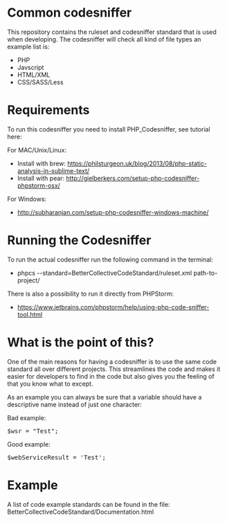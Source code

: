 # Common codesniffer

This repository contains the ruleset and codesniffer standard that is used when developing. The codesniffer will check all kind of file types an example list is:

* PHP
* Javscript
* HTML/XML
* CSS/SASS/Less

# Requirements

To run this codesniffer you need to install PHP_Codesniffer, see tutorial here:

For MAC/Unix/Linux:

* Install with brew: https://philsturgeon.uk/blog/2013/08/php-static-analysis-in-sublime-text/
* Install with pear: http://gielberkers.com/setup-php-codesniffer-phpstorm-osx/

For Windows:

* http://subharanjan.com/setup-php-codesniffer-windows-machine/

# Running the Codesniffer

To run the actual codesniffer run the following command in the terminal:

* phpcs --standard=BetterCollectiveCodeStandard/ruleset.xml path-to-project/

There is also a possibility to run it directly from PHPStorm:

* https://www.jetbrains.com/phpstorm/help/using-php-code-sniffer-tool.html

# What is the point of this?

One of the main reasons for having a codesniffer is to use the same code standard all over different projects. This streamlines the code and makes it easier for developers to find in the code but also gives you the feeling of that you know what to except. 

As an example you can always be sure that a variable should have a descriptive name instead of just one character:

Bad example: 
<pre>
$wsr = "Test";
</pre>

Good example: 
<pre>
$webServiceResult = 'Test'; 
</pre>

# Example

A list of code example standards can be found in the file: BetterCollectiveCodeStandard/Documentation.html
